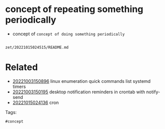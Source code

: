 # concept of repeating something periodically

- concept of `concept of doing something periodically`

```
```

` zet/20221015024515/README.md `

# Related

- [20221003150896](/zet/20221003150896/README.md) linux enumeration quick commands list systemd timers
- [20221003150195](/zet/20221003150195/README.md) desktop notification reminders in crontab with notify-send
- [20221015024136](/zet/20221015024136/README.md) cron

Tags:

    #concept
